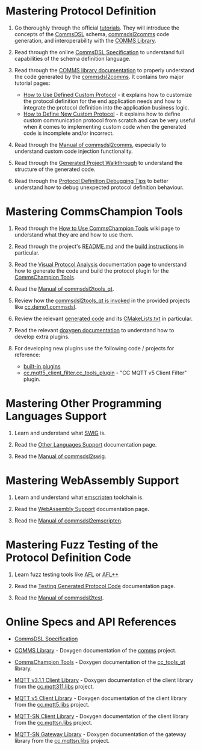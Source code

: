 # Mastering Protocol Definition

1. Go thoroughly through the official [tutorials](https://github.com/commschamp/cc_tutorial).
   They will introduce the concepts of the [CommsDSL](https://github.com/commschamp/CommsDSL-Specification)
   schema, [commsdsl2comms](https://github.com/commschamp/commsdsl) code generation,
   and interoperability with the [COMMS Library](https://github.com/commschamp/comms).

2. Read through the online [CommsDSL Specification](https://commschamp.github.io/commsdsl_spec) to
   understand full capabilities of the schema definition language.

3. Read through the [COMMS library documentation](https://commschamp.github.io/comms_doc) to
   properly understand the code generated by the [commsdsl2comms](https://github.com/commschamp/commsdsl).
   It contains two major tutorial pages:

   - [How to Use Defined Custom Protocol](https://commschamp.github.io/comms_doc/page_use_prot.html) -
     it explains how to customize the protocol definition for the end application needs and
     how to integrate the protocol definition into the
     application business logic.
   - [How to Define New Custom Protocol](https://commschamp.github.io/comms_doc/page_define_prot.html) -
     it explains how to define custom communication protocol
     from scratch and can be very useful when it comes to implementing custom code when the generated
     code is incomplete and/or incorrect.

4. Read through the [Manual of commsdsl2comms](https://github.com/commschamp/commsdsl/blob/master/doc/Manual_commsdsl2comms.md),
   especially to understand custom code injection functionality.

5. Read through the [Generated Project Walkthrough](https://github.com/commschamp/commsdsl/blob/master/doc/GeneratedProjectWalkthrough.md)
   to understand the structure of the generated code.

6. Read through the [Protocol Definition Debugging Tips](https://github.com/commschamp/commsdsl/blob/master/doc/DebugProtocolDef.md) to
   better understand how to debug unexpected protocol definition behaviour.


# Mastering CommsChampion Tools

1. Read through the [How to Use CommsChampion Tools](https://github.com/commschamp/cc_tools_qt/wiki/How-to-Use-CommsChampion-Tools)
   wiki page to understand what they are and how to use them.

2. Read through the project's [README.md](https://github.com/commschamp/cc_tools_qt) and the
   [build instructions](https://github.com/commschamp/cc_tools_qt?tab=readme-ov-file#how-to-build)
   in particular.

3. Read the [Visual Protocol Analysis](https://github.com/commschamp/commsdsl/blob/master/doc/VisualProtocolAnalysis.md)
   documentation page to understand how to generate the code and build the
   protocol plugin for the [CommsChampion Tools](https://github.com/commschamp/cc_tools_qt).

4. Read the [Manual of commsdsl2tools_qt](https://github.com/commschamp/commsdsl/blob/master/doc/Manual_commsdsl2tools_qt.md).

5. Review how the [commsdsl2tools_qt is invoked](https://github.com/commschamp/cc.demo1.commsdsl/blob/master/CMakeLists.txt) in
   the provided projects like [cc.demo1.commsdsl](https://github.com/commschamp/cc.demo1.commsdsl).

6. Review the relevant [generated code](https://github.com/commschamp/cc.demo1_protocol.cc_tools_plugin) and
   its [CMakeLists.txt](https://github.com/commschamp/cc.demo1_protocol.cc_tools_plugin/blob/master/CMakeLists.txt) in
   particular.

7. Read the relevant [doxygen documentation](https://commschamp.github.io/cc_tools_qt_doc/) to
   understand how to develop extra plugins.

8. For developing new plugins use the following code / projects for reference:
   - [built-in plugins](https://github.com/commschamp/cc_tools_qt/tree/master/plugin)
   - [cc.mqtt5_client_filter.cc_tools_plugin](https://github.com/commschamp/cc.mqtt5_client_filter.cc_tools_plugin) - "CC MQTT v5 Client Filter" plugin.

# Mastering Other Programming Languages Support

1. Learn and understand what [SWIG](https://www.swig.org/) is.

2. Read the [Other Languages Support](https://github.com/commschamp/commsdsl/blob/master/doc/OtherLanguagesSupport.md)
   documentation page.

3. Read the [Manual of commsdsl2swig](https://github.com/commschamp/commsdsl/blob/master/doc/Manual_commsdsl2swig.md).


# Mastering WebAssembly Support

1. Learn and understand what [emscripten](https://emscripten.org/) toolchain is.

2. Read the [WebAssembly Support](https://github.com/commschamp/commsdsl/blob/master/doc/WebAssemblySupport.md)
   documentation page.

3. Read the [Manual of commsdsl2emscripten](https://github.com/commschamp/commsdsl/blob/master/doc/Manual_commsdsl2emscripten.md).

# Mastering Fuzz Testing of the Protocol Definition Code

1. Learn fuzz testing tools like [AFL](https://lcamtuf.coredump.cx/afl/) or [AFL++](https://github.com/AFLplusplus/AFLplusplus)

2. Read the [Testing Generated Protocol Code](https://github.com/commschamp/commsdsl/blob/master/doc/TestingGeneratedProtocolCode.md)
   documentation page.

3. Read the [Manual of commsdsl2test](https://github.com/commschamp/commsdsl/blob/master/doc/Manual_commsdsl2test.md).

# Online Specs and API References

- [CommsDSL Specification](https://commschamp.github.io/commsdsl_spec)

- [COMMS Library](https://commschamp.github.io/comms_doc/) - Doxygen documentation
  of the [comms](https://github.com/commschamp/comms) project.

- [CommsChampion Tools](https://commschamp.github.io/cc_tools_qt_doc) - Doxygen documentation
  of the [cc_tools_qt](https://github.com/commschamp/cc_tools_qt) library.

- [MQTT v3.1.1 Client Library](https://commschamp.github.io/cc_mqtt5_client_doc) - Doxygen documentation
  of the client library from the [cc.mqtt311.libs](https://github.com/commschamp/cc.mqtt5.libs) project.

- [MQTT v5 Client Library](https://commschamp.github.io/cc_mqtt5_client_doc) - Doxygen documentation
  of the client library from the [cc.mqtt5.libs](https://github.com/commschamp/cc.mqtt5.libs) project.

- [MQTT-SN Client Library](https://commschamp.github.io/cc_mqttsn_client_doc/) -
  Doxygen documentation of the client library from the
  [cc.mqttsn.libs](https://github.com/commschamp/cc.mqttsn.libs) project.

- [MQTT-SN Gateway Library](https://commschamp.github.io/cc_mqttsn_gateway_doc/) -
  Doxygen documentation of the gateway library from the
  [cc.mqttsn.libs](https://github.com/commschamp/cc.mqttsn.libs) project.


